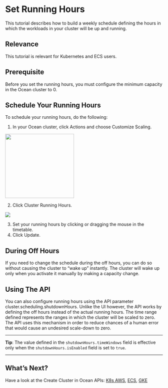 # Set Running Hours

This tutorial describes how to build a weekly schedule defining the hours in which the workloads in your cluster will be up and running.

## Relevance

This tutorial is relevant for Kubernetes and ECS users.

## Prerequisite

Before you set the running hours, you must configure the minimum capacity in the Ocean cluster to 0.

## Schedule Your Running Hours

To schedule your running hours, do the following:

1. In your Ocean cluster, click Actions and choose Customize Scaling.

<img src="/ocean/_media/tutorials-set-running-hours-01.png" width="220" height="205" />

2. Click Cluster Running Hours.

<img src="/ocean/_media/tutorials-set-running-hours-02.png" />

3. Set your running hours by clicking or dragging the mouse in the timetable.
4. Click Update.

## During Off Hours

If you need to change the schedule during the off hours, you can do so without causing the cluster to “wake up” instantly. The cluster will wake up only when you activate it manually by making a capacity change.

## Using The API

You can also configure running hours using the API parameter cluster.scheduling.shutdownHours. Unlike the UI however, the API works by defining the off hours instead of the actual running hours. The time range defined represents the ranges in which the cluster will be scaled to zero. The API uses this mechanism in order to reduce chances of a human error that would cause an undesired scale-down to zero.

---

**Tip**: The value defined in the `shutdownHours.timeWindows` field is effective only when the `shutdownHours.isEnabled` field is set to `true`.

---

## What’s Next?

Have a look at the Create Cluster in Ocean APIs: [K8s AWS](https://help.spot.io/spotinst-api/ocean/ocean-cloud-api/ocean-for-aws/create-2/), [ECS](https://help.spot.io/spotinst-api/ocean/ocean-cloud-api/ocean-for-ecs/create/), [GKE](https://help.spot.io/spotinst-api/ocean/ocean-cloud-api/ocean-for-gke/create/)
